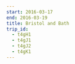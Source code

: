 ```yaml
---
start: 2016-03-17
end: 2016-03-19
title: Bristol and Bath
trip_id:
  - t4gH1
  - t4gJ1
  - t4gJ2
  - t4gK1
---
```

